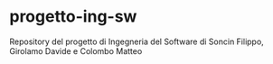 # progetto-ing-sw
Repository del progetto di Ingegneria del Software di Soncin Filippo, Girolamo Davide e Colombo Matteo
